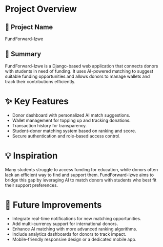 # Project Overview
## 🎯 Project Name
FundForward-Izwe

## 🚀 Summary

FundForward-Izwe is a Django-based web application that connects donors with students in need of funding. 
It uses AI-powered matching to suggest suitable funding opportunities and allows donors to manage wallets and track their contributions efficiently.

# ✨ Key Features
- Donor dashboard with personalized AI match suggestions.
- Wallet management for topping up and tracking donations.
- Transaction history for transparency.
- Student-donor matching system based on ranking and score.
- Secure authentication and role-based access control.

# 💡 Inspiration
Many students struggle to access funding for education, while donors often lack an efficient way to find and support them. 
FundForward-Izwe aims to bridge this gap by leveraging AI to match donors with students who best fit their support preferences.

# 📌 Future Improvements
- Integrate real-time notifications for new matching opportunities.
- Add multi-currency support for international donors.
- Enhance AI matching with more advanced ranking algorithms.
- Include analytics dashboards for donors to track impact.
- Mobile-friendly responsive design or a dedicated mobile app.
